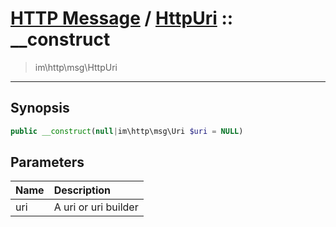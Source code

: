 # [HTTP Message](http.md) / [HttpUri](http-HttpUri.md) :: __construct
 > im\http\msg\HttpUri
____

## Synopsis
```php
public __construct(null|im\http\msg\Uri $uri = NULL)
```

## Parameters
| Name | Description |
| :--- | :---------- |
| uri | A uri or uri builder |
